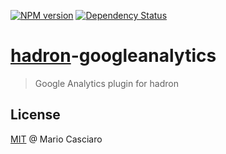 [![NPM version](https://badge.fury.io/js/hadron-googleanalytics.png)](http://badge.fury.io/js/hadron-googleanalytics) 
[![Dependency Status](https://gemnasium.com/hadronjs/hadron-googleanalytics.png)](https://gemnasium.com/hadronjs/hadron-googleanalytics)

# [hadron](https://github.com/hadronjs/hadron)-googleanalytics

> Google Analytics plugin for hadron

## License

[MIT](http://en.wikipedia.org/wiki/MIT_License) @ Mario Casciaro